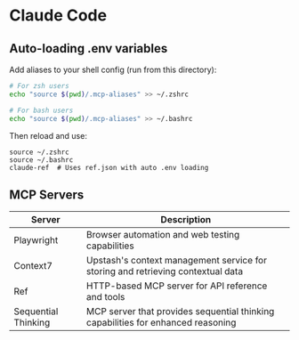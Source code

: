 # Claude Code

## Auto-loading .env variables

Add aliases to your shell config (run from this directory):

```bash
# For zsh users
echo "source $(pwd)/.mcp-aliases" >> ~/.zshrc

# For bash users
echo "source $(pwd)/.mcp-aliases" >> ~/.bashrc
```

Then reload and use:
```
source ~/.zshrc
source ~/.bashrc
claude-ref  # Uses ref.json with auto .env loading
```

## MCP Servers

| Server | Description |
|--------|-------------|
| Playwright | Browser automation and web testing capabilities |
| Context7 | Upstash's context management service for storing and retrieving contextual data |
| Ref | HTTP-based MCP server for API reference and tools |
| Sequential Thinking | MCP server that provides sequential thinking capabilities for enhanced reasoning |